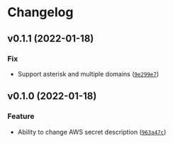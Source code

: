 # Changelog

<!--next-version-placeholder-->

## v0.1.1 (2022-01-18)
### Fix
* Support asterisk and multiple domains ([`9e299e7`](https://github.com/KiraLT/certbot-lambda/commit/9e299e7bccf64ee7b3a097b75945a04ce00d8da9))

## v0.1.0 (2022-01-18)
### Feature
* Ability to change AWS secret description ([`963a47c`](https://github.com/KiraLT/certbot-lambda/commit/963a47cc76bf182e26ce7d3094f6f903d4778791))
